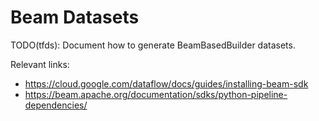# Beam Datasets

TODO(tfds): Document how to generate BeamBasedBuilder datasets.

Relevant links:

*   https://cloud.google.com/dataflow/docs/guides/installing-beam-sdk
*   https://beam.apache.org/documentation/sdks/python-pipeline-dependencies/
